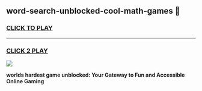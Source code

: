 
## word-search-unblocked-cool-math-games 👋
<h3>
<a href="https://premium.freeplayer.one?title=word-search-unblocked-cool-math-games&ref=14F">CLICK TO PLAY</a></h3>
<hr>

<h3>
<a href="https://premium.freeplayer.one?title=word-search-unblocked-cool-math-games&ref=14F">CLICK 2 PLAY</a>
  
</h3>

<a href="https://premium.freeplayer.one?title=word-search-unblocked-cool-math-games&ref=12F/"><img src="https://clearcache.store/games.png"></a>


**worlds hardest game unblocked: Your Gateway to Fun and Accessible Online Gaming**
